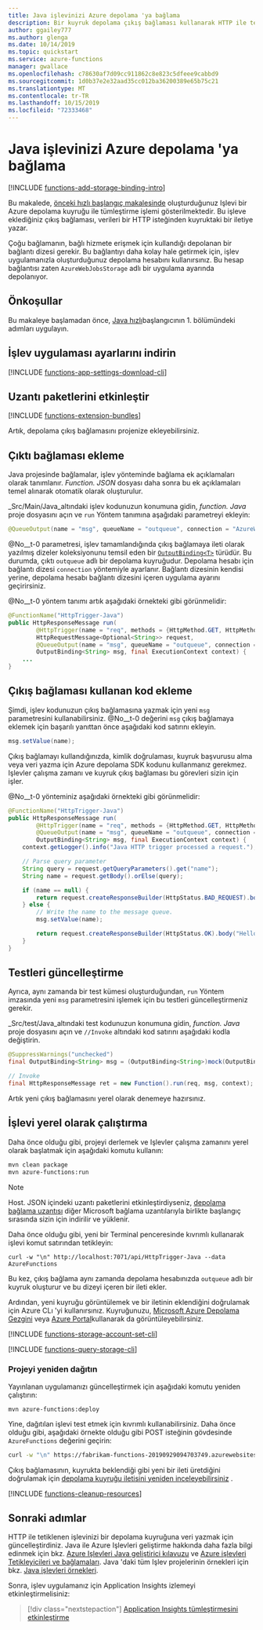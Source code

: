 ```yaml
---
title: Java işlevinizi Azure depolama 'ya bağlama
description: Bir kuyruk depolama çıkış bağlaması kullanarak HTTP ile tetiklenen bir Java işlevini Azure depolama 'ya bağlamayı öğrenin.
author: ggailey777
ms.author: glenga
ms.date: 10/14/2019
ms.topic: quickstart
ms.service: azure-functions
manager: gwallace
ms.openlocfilehash: c78630af7d09cc911862c8e823c5dfeee9cabbd9
ms.sourcegitcommit: 1d0b37e2e32aad35cc012ba36200389e65b75c21
ms.translationtype: MT
ms.contentlocale: tr-TR
ms.lasthandoff: 10/15/2019
ms.locfileid: "72333468"
---
```

# <a name="connect-your-java-function-to-azure-storage"></a>Java işlevinizi Azure depolama 'ya bağlama

[!INCLUDE [functions-add-storage-binding-intro](../../includes/functions-add-storage-binding-intro.md)]

Bu makalede, [önceki hızlı başlangıç makalesinde](functions-create-first-java-maven.md) oluşturduğunuz Işlevi bir Azure depolama kuyruğu ile tümleştirme işlemi gösterilmektedir. Bu işleve eklediğiniz çıkış bağlaması, verileri bir HTTP isteğinden kuyruktaki bir iletiye yazar.

Çoğu bağlamanın, bağlı hizmete erişmek için kullandığı depolanan bir bağlantı dizesi gerekir. Bu bağlantıyı daha kolay hale getirmek için, işlev uygulamanızla oluşturduğunuz depolama hesabını kullanırsınız. Bu hesap bağlantısı zaten `AzureWebJobsStorage` adlı bir uygulama ayarında depolanıyor.  

## <a name="prerequisites"></a>Önkoşullar

Bu makaleye başlamadan önce, [Java hızlı](functions-create-first-java-maven.md)başlangıcının 1. bölümündeki adımları uygulayın.

## <a name="download-the-function-app-settings"></a>İşlev uygulaması ayarlarını indirin

[!INCLUDE [functions-app-settings-download-cli](../../includes/functions-app-settings-download-local-cli.md)]

## <a name="enable-extension-bundles"></a>Uzantı paketlerini etkinleştir

[!INCLUDE [functions-extension-bundles](../../includes/functions-extension-bundles.md)]

Artık, depolama çıkış bağlamasını projenize ekleyebilirsiniz.

## <a name="add-an-output-binding"></a>Çıktı bağlaması ekleme

Java projesinde bağlamalar, işlev yönteminde bağlama ek açıklamaları olarak tanımlanır. *Function. JSON* dosyası daha sonra bu ek açıklamaları temel alınarak otomatik olarak oluşturulur.

_Src/Main/Java_altındaki işlev kodunuzun konumuna gidin, *function. Java* proje dosyasını açın ve `run` Yöntem tanımına aşağıdaki parametreyi ekleyin:

```java
@QueueOutput(name = "msg", queueName = "outqueue", connection = "AzureWebJobsStorage") OutputBinding<String> msg
```

@No__t-0 parametresi, işlev tamamlandığında çıkış bağlamaya ileti olarak yazılmış dizeler koleksiyonunu temsil eden bir [`OutputBinding<T>`](/java/api/com.microsoft.azure.functions.outputbinding) türüdür. Bu durumda, çıktı `outqueue` adlı bir depolama kuyruğudur. Depolama hesabı için bağlantı dizesi `connection` yöntemiyle ayarlanır. Bağlantı dizesinin kendisi yerine, depolama hesabı bağlantı dizesini içeren uygulama ayarını geçirirsiniz.

@No__t-0 yöntem tanımı artık aşağıdaki örnekteki gibi görünmelidir:  

```java
@FunctionName("HttpTrigger-Java")
public HttpResponseMessage run(
        @HttpTrigger(name = "req", methods = {HttpMethod.GET, HttpMethod.POST}, authLevel = AuthorizationLevel.FUNCTION)  
        HttpRequestMessage<Optional<String>> request, 
        @QueueOutput(name = "msg", queueName = "outqueue", connection = "AzureWebJobsStorage") 
        OutputBinding<String> msg, final ExecutionContext context) {
    ...
}
```

## <a name="add-code-that-uses-the-output-binding"></a>Çıkış bağlaması kullanan kod ekleme

Şimdi, işlev kodunuzun çıkış bağlamasına yazmak için yeni `msg` parametresini kullanabilirsiniz. @No__t-0 değerini `msg` çıkış bağlamaya eklemek için başarılı yanıttan önce aşağıdaki kod satırını ekleyin.

```java
msg.setValue(name);
```

Çıkış bağlamayı kullandığınızda, kimlik doğrulaması, kuyruk başvurusu alma veya veri yazma için Azure depolama SDK kodunu kullanmanız gerekmez. Işlevler çalışma zamanı ve kuyruk çıkış bağlaması bu görevleri sizin için işler.

@No__t-0 yönteminiz aşağıdaki örnekteki gibi görünmelidir:

```java
@FunctionName("HttpTrigger-Java")
public HttpResponseMessage run(
        @HttpTrigger(name = "req", methods = {HttpMethod.GET, HttpMethod.POST}, authLevel = AuthorizationLevel.FUNCTION) HttpRequestMessage<Optional<String>> request, 
        @QueueOutput(name = "msg", queueName = "outqueue", connection = "AzureWebJobsStorage") 
        OutputBinding<String> msg, final ExecutionContext context) {
    context.getLogger().info("Java HTTP trigger processed a request.");

    // Parse query parameter
    String query = request.getQueryParameters().get("name");
    String name = request.getBody().orElse(query);

    if (name == null) {
        return request.createResponseBuilder(HttpStatus.BAD_REQUEST).body("Please pass a name on the query string or in the request body").build();
    } else {
        // Write the name to the message queue. 
        msg.setValue(name);

        return request.createResponseBuilder(HttpStatus.OK).body("Hello, " + name).build();
    }
}
```

## <a name="update-the-tests"></a>Testleri güncelleştirme

Ayrıca, aynı zamanda bir test kümesi oluşturduğundan, `run` Yöntem imzasında yeni `msg` parametresini işlemek için bu testleri güncelleştirmeniz gerekir.  

_Src/test/Java_altındaki test kodunuzun konumuna gidin, *function. Java* proje dosyasını açın ve `//Invoke` altındaki kod satırını aşağıdaki kodla değiştirin.

```java
@SuppressWarnings("unchecked")
final OutputBinding<String> msg = (OutputBinding<String>)mock(OutputBinding.class);

// Invoke
final HttpResponseMessage ret = new Function().run(req, msg, context);
``` 

Artık yeni çıkış bağlamasını yerel olarak denemeye hazırsınız.

## <a name="run-the-function-locally"></a>İşlevi yerel olarak çalıştırma

Daha önce olduğu gibi, projeyi derlemek ve Işlevler çalışma zamanını yerel olarak başlatmak için aşağıdaki komutu kullanın:

```bash
mvn clean package 
mvn azure-functions:run
```

> [!NOTE]  
> Host. JSON içindeki uzantı paketlerini etkinleştirdiyseniz, [depolama bağlama uzantısı](functions-bindings-storage-blob.md#packages---functions-2x) diğer Microsoft bağlama uzantılarıyla birlikte başlangıç sırasında sizin için indirilir ve yüklenir.

Daha önce olduğu gibi, yeni bir Terminal penceresinde kıvrımlı kullanarak işlevi komut satırından tetikleyin:

```CMD
curl -w "\n" http://localhost:7071/api/HttpTrigger-Java --data AzureFunctions
```

Bu kez, çıkış bağlama aynı zamanda depolama hesabınızda `outqueue` adlı bir kuyruk oluşturur ve bu dizeyi içeren bir ileti ekler.

Ardından, yeni kuyruğu görüntülemek ve bir iletinin eklendiğini doğrulamak için Azure CLı 'yi kullanırsınız. Kuyruğunuzu, [Microsoft Azure Depolama Gezgini][Azure Storage Explorer] veya [Azure Portal](https://portal.azure.com)kullanarak da görüntüleyebilirsiniz.

[!INCLUDE [functions-storage-account-set-cli](../../includes/functions-storage-account-set-cli.md)]

[!INCLUDE [functions-query-storage-cli](../../includes/functions-query-storage-cli.md)]

### <a name="redeploy-the-project"></a>Projeyi yeniden dağıtın 

Yayınlanan uygulamanızı güncelleştirmek için aşağıdaki komutu yeniden çalıştırın:  

```azurecli
mvn azure-functions:deploy
```

Yine, dağıtılan işlevi test etmek için kıvrımlı kullanabilirsiniz. Daha önce olduğu gibi, aşağıdaki örnekte olduğu gibi POST isteğinin gövdesinde `AzureFunctions` değerini geçirin:

```bash
curl -w "\n" https://fabrikam-functions-20190929094703749.azurewebsites.net/api/HttpTrigger-Java?code=zYRohsTwBlZ68YF.... --data AzureFunctions
```

Çıkış bağlamasının, kuyrukta beklendiği gibi yeni bir ileti üretdiğini doğrulamak için [depolama kuyruğu iletisini yeniden inceleyebilirsiniz](#query-the-storage-queue) .

[!INCLUDE [functions-cleanup-resources](../../includes/functions-cleanup-resources.md)]

## <a name="next-steps"></a>Sonraki adımlar

HTTP ile tetiklenen işlevinizi bir depolama kuyruğuna veri yazmak için güncelleştirdiniz. Java ile Azure Işlevleri geliştirme hakkında daha fazla bilgi edinmek için bkz. [Azure Işlevleri Java geliştirici kılavuzu](functions-reference-java.md) ve [Azure işlevleri Tetikleyicileri ve bağlamaları](functions-triggers-bindings.md). Java 'daki tüm Işlev projelerinin örnekleri için bkz. [Java işlevleri örnekleri](/samples/browse/?products=azure-functions&languages=Java). 

Sonra, işlev uygulamanız için Application Insights izlemeyi etkinleştirmelisiniz:

> [!div class="nextstepaction"]
> [Application Insights tümleştirmesini etkinleştirme](functions-monitoring.md#manually-connect-an-app-insights-resource)


[Azure Storage Explorer]: https://storageexplorer.com/